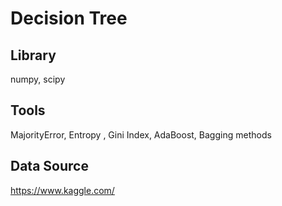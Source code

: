 # Decision Tree

## Library
numpy, scipy

## Tools
MajorityError, Entropy , Gini Index, AdaBoost, Bagging methods

## Data Source
https://www.kaggle.com/






